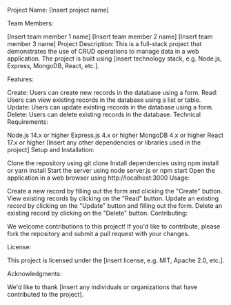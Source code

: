 Project Name: [Insert project name]

Team Members:

[Insert team member 1 name]
[Insert team member 2 name]
[Insert team member 3 name]
Project Description: This is a full-stack project that demonstrates the use of CRUD operations to manage data in a web application. The project is built using [insert technology stack, e.g. Node.js, Express, MongoDB, React, etc.].

Features:

Create: Users can create new records in the database using a form.
Read: Users can view existing records in the database using a list or table.
Update: Users can update existing records in the database using a form.
Delete: Users can delete existing records in the database.
Technical Requirements:

Node.js 14.x or higher
Express.js 4.x or higher
MongoDB 4.x or higher
React 17.x or higher
[Insert any other dependencies or libraries used in the project]
Setup and Installation:

Clone the repository using git clone <repository URL>
Install dependencies using npm install or yarn install
Start the server using node server.js or npm start
Open the application in a web browser using http://localhost:3000
Usage:

Create a new record by filling out the form and clicking the "Create" button.
View existing records by clicking on the "Read" button.
Update an existing record by clicking on the "Update" button and filling out the form.
Delete an existing record by clicking on the "Delete" button.
Contributing:

We welcome contributions to this project! If you'd like to contribute, please fork the repository and submit a pull request with your changes.

License:

This project is licensed under the [insert license, e.g. MIT, Apache 2.0, etc.].

Acknowledgments:

We'd like to thank [insert any individuals or organizations that have contributed to the project].